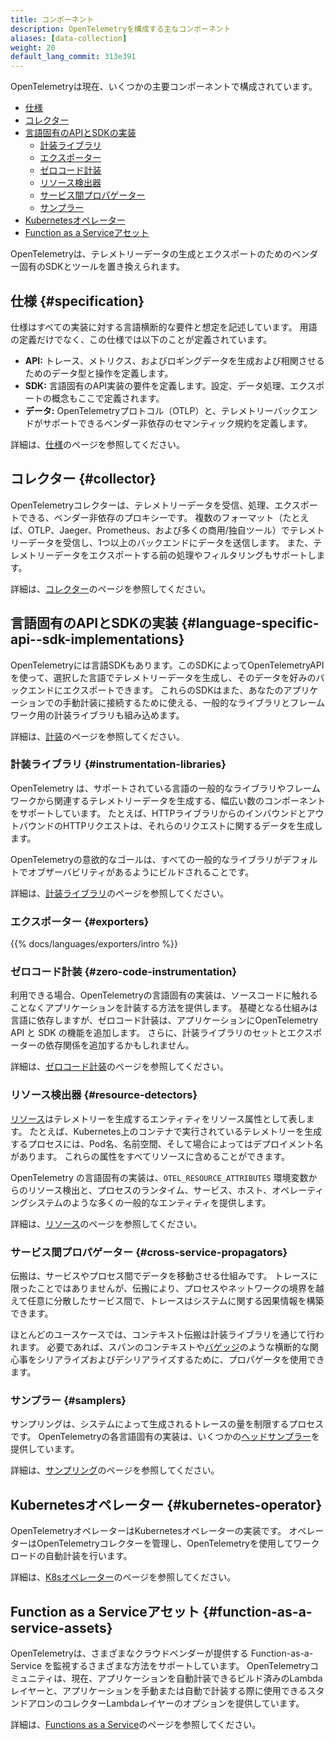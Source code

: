 ```yaml
---
title: コンポーネント
description: OpenTelemetryを構成する主なコンポーネント
aliases: [data-collection]
weight: 20
default_lang_commit: 313e391
---
```


OpenTelemetryは現在、いくつかの主要コンポーネントで構成されています。

- [仕様](#specification)
- [コレクター](#collector)
- [言語固有のAPIとSDKの実装](#language-specific-api--sdk-implementations)
  - [計装ライブラリ](#instrumentation-libraries)
  - [エクスポーター](#exporters)
  - [ゼロコード計装](#zero-code-instrumentation)
  - [リソース検出器](#resource-detectors)
  - [サービス間プロパゲーター](#cross-service-propagators)
  - [サンプラー](#samplers)
- [Kubernetesオペレーター](#kubernetes-operator)
- [Function as a Serviceアセット](#function-as-a-service-assets)

OpenTelemetryは、テレメトリーデータの生成とエクスポートのためのベンダー固有のSDKとツールを置き換えられます。

## 仕様 {#specification}

仕様はすべての実装に対する言語横断的な要件と想定を記述しています。
用語の定義だけでなく、この仕様では以下のことが定義されています。

- **API:** トレース、メトリクス、およびロギングデータを生成および相関させるためのデータ型と操作を定義します。
- **SDK:** 言語固有のAPI実装の要件を定義します。設定、データ処理、エクスポートの概念もここで定義されます。
- **データ:** OpenTelemetryプロトコル（OTLP）と、テレメトリーバックエンドがサポートできるベンダー非依存のセマンティック規約を定義します。

詳細は、[仕様](/docs/specs/)のページを参照してください。

## コレクター {#collector}

OpenTelemetryコレクターは、テレメトリーデータを受信、処理、エクスポートできる、ベンダー非依存のプロキシーです。
複数のフォーマット（たとえば、OTLP、Jaeger、Prometheus、および多くの商用/独自ツール）でテレメトリーデータを受信し、1つ以上のバックエンドにデータを送信します。
また、テレメトリーデータをエクスポートする前の処理やフィルタリングもサポートします。

詳細は、[コレクター](/docs/collector/)のページを参照してください。

## 言語固有のAPIとSDKの実装 {#language-specific-api--sdk-implementations}

OpenTelemetryには言語SDKもあります。このSDKによってOpenTelemetryAPIを使って、選択した言語でテレメトリーデータを生成し、そのデータを好みのバックエンドにエクスポートできます。
これらのSDKはまた、あなたのアプリケーションでの手動計装に接続するために使える、一般的なライブラリとフレームワーク用の計装ライブラリも組み込めます。

詳細は、[計装](/docs/concepts/instrumentation/)のページを参照してください。

### 計装ライブラリ {#instrumentation-libraries}

OpenTelemetry は、サポートされている言語の一般的なライブラリやフレームワークから関連するテレメトリーデータを生成する、幅広い数のコンポーネントをサポートしています。
たとえば、HTTPライブラリからのインバウンドとアウトバウンドのHTTPリクエストは、それらのリクエストに関するデータを生成します。

OpenTelemetryの意欲的なゴールは、すべての一般的なライブラリがデフォルトでオブザーバビリティがあるようにビルドされることです。

詳細は、[計装ライブラリ](/docs/concepts/instrumentation/libraries/)のページを参照してください。

### エクスポーター {#exporters}

{{% docs/languages/exporters/intro %}}

### ゼロコード計装 {#zero-code-instrumentation}

利用できる場合、OpenTelemetryの言語固有の実装は、ソースコードに触れることなくアプリケーションを計装する方法を提供します。
基礎となる仕組みは言語に依存しますが、ゼロコード計装は、アプリケーションにOpenTelemetry API と SDK の機能を追加します。
さらに、計装ライブラリのセットとエクスポーターの依存関係を追加するかもしれません。

詳細は、[ゼロコード計装](/docs/concepts/instrumentation/zero-code/)のページを参照してください。

### リソース検出器 {#resource-detectors}

[リソース](/docs/concepts/resources/)はテレメトリーを生成するエンティティをリソース属性として表します。
たとえば、Kubernetes上のコンテナで実行されているテレメトリーを生成するプロセスには、Pod名、名前空間、そして場合によってはデプロイメント名があります。
これらの属性をすべてリソースに含めることができます。

OpenTelemetry の言語固有の実装は、`OTEL_RESOURCE_ATTRIBUTES` 環境変数からのリソース検出と、プロセスのランタイム、サービス、ホスト、オペレーティングシステムのような多くの一般的なエンティティを提供します。

詳細は、[リソース](/docs/concepts/resources/)のページを参照してください。

### サービス間プロパゲーター {#cross-service-propagators}

伝搬は、サービスやプロセス間でデータを移動させる仕組みです。
トレースに限ったことではありませんが、伝搬により、プロセスやネットワークの境界を越えて任意に分散したサービス間で、トレースはシステムに関する因果情報を構築できます。

ほとんどのユースケースでは、コンテキスト伝搬は計装ライブラリを通じて行われます。
必要であれば、スパンのコンテキストや[バゲッジ](/docs/concepts/signals/baggage/)のような横断的な関心事をシリアライズおよびデシリアライズするために、プロパゲータを使用できます。

### サンプラー {#samplers}

サンプリングは、システムによって生成されるトレースの量を制限するプロセスです。
OpenTelemetryの各言語固有の実装は、いくつかの[ヘッドサンプラー](/docs/concepts/sampling/#head-sampling)を提供しています。

詳細は、[サンプリング](/docs/concepts/sampling)のページを参照してください。

## Kubernetesオペレーター {#kubernetes-operator}

OpenTelemetryオペレーターはKubernetesオペレーターの実装です。
オペレーターはOpenTelemetryコレクターを管理し、OpenTelemetryを使用してワークロードの自動計装を行います。

詳細は、[K8sオペレーター](/docs/kubernetes/operator/)のページを参照してください。

## Function as a Serviceアセット {#function-as-a-service-assets}

OpenTelemetryは、さまざまなクラウドベンダーが提供する Function-as-a-Service を監視するさまざまな方法をサポートしています。
OpenTelemetryコミュニティは、現在、アプリケーションを自動計装できるビルド済みのLambdaレイヤーと、アプリケーションを手動または自動で計装する際に使用できるスタンドアロンのコレクターLambdaレイヤーのオプションを提供しています。

詳細は、[Functions as a Service](/docs/faas/)のページを参照してください。
